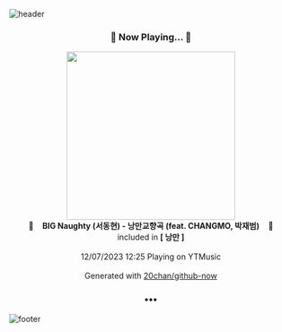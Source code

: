 ![header](https://capsule-render.vercel.app/api?type=wave&height=170&section=header&fontColor=090707&fontAlignX=45&fontAlignY=65&fontSize=100)

<h3 align="center">🎵 Now Playing... 🎵</h3>
<p align="center">
  <a href="https://music.youtube.com/watch?v=8zK-gyVswxE">
    <img width="300" src="https://lh3.googleusercontent.com/2VsBLtYduh22RL-G1Wm2KIpKu47Bhv1953nwk5BpnpYbv0P2FVzUU4guGIBLWjvxiSUGGYvXDVJgnEeuuw">
  </a>
  <br>
  🎵&nbsp&nbsp&nbsp <b>BIG Naughty (서동현) - 낭만교향곡 (feat. CHANGMO, 박재범)</b> &nbsp&nbsp&nbsp🎵
  <br>
  included in <b>[ 낭만 ]</b>
  
  <br />
  <br />
  12/07/2023 12:25 Playing on YTMusic
  <br />
  <br />
  Generated with <a href="https://github.com/20chan/github-now">20chan/github-now</a>
</p>

<h3 align="center">•••</h3>

![footer](https://capsule-render.vercel.app/api?type=wave&height=150&section=footer)
